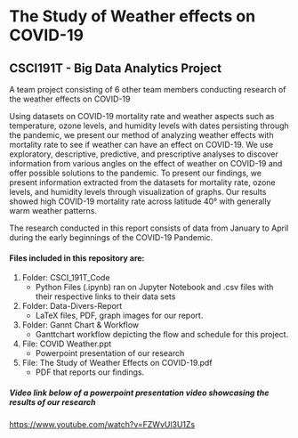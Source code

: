 # The Study of Weather effects on COVID-19

## CSCI191T - Big Data Analytics Project

A team project consisting of 6 other team members conducting research of the weather effects on COVID-19 

Using datasets on COVID-19 mortality rate and weather aspects such as temperature, ozone levels, and humidity levels
with dates persisting through the pandemic, we present our method of analyzing weather effects with mortality rate to see if weather
can have an effect on COVID-19. We use exploratory, descriptive, predictive, and prescriptive analyses to discover information from
various angles on the effect of weather on COVID-19 and offer possible solutions to the pandemic. To present our findings, we present
information extracted from the datasets for mortality rate, ozone levels, and humidity levels through visualization of graphs. Our results
showed high COVID-19 mortality rate across latitude 40° with generally warm weather patterns.

The research conducted in this report consists of data from January to April during the early beginnings of the COVID-19 Pandemic.

#### Files included in this repository are:
  
1. Folder: CSCI_191T_Code
   - Python Files (.ipynb) ran on Jupyter Notebook and .csv files with their respective links to their data sets
2. Folder: Data-Divers-Report
   - LaTeX files, PDF, graph images for our report.
3. Folder: Gannt Chart & Workflow
   - Ganttchart workflow depicting the flow and schedule for this project.
4. File: COVID Weather.ppt
   - Powerpoint presentation of our research
5. File: The Study of Weather Effects on COVID-19.pdf
   - PDF that reports our findings.

##### Video link below of a powerpoint presentation video showcasing the results of our research
https://www.youtube.com/watch?v=FZWvUl3U1Zs
